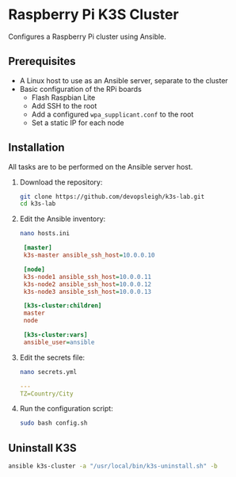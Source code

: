 # Raspberry Pi K3S Cluster

Configures a Raspberry Pi cluster using Ansible.

## Prerequisites

- A Linux host to use as an Ansible server, separate to the cluster
- Basic configuration of the RPi boards
  - Flash Raspbian Lite
  - Add SSH to the root
  - Add a configured `wpa_supplicant.conf` to the root
  - Set a static IP for each node

## Installation

All tasks are to be performed on the Ansible server host.

1. Download the repository:

   ```sh
   git clone https://github.com/devopsleigh/k3s-lab.git
   cd k3s-lab
   ```

2. Edit the Ansible inventory:

   ```sh
   nano hosts.ini
   ```

   ```ini
    [master]
    k3s-master ansible_ssh_host=10.0.0.10

    [node]
    k3s-node1 ansible_ssh_host=10.0.0.11
    k3s-node2 ansible_ssh_host=10.0.0.12
    k3s-node3 ansible_ssh_host=10.0.0.13

    [k3s-cluster:children]
    master
    node

    [k3s-cluster:vars]
    ansible_user=ansible
   ```

3. Edit the secrets file:

   ```sh
   nano secrets.yml
   ```

   ```yml
   ---
   TZ=Country/City
   ```

4. Run the configuration script:

   ```sh
   sudo bash config.sh
   ```

## Uninstall K3S

```sh
ansible k3s-cluster -a "/usr/local/bin/k3s-uninstall.sh" -b
```
